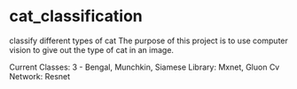 # cat_classification
classify different types of cat
The purpose of this project is to use computer vision to give out the type of cat in an image.

Current Classes: 3 - Bengal, Munchkin, Siamese
Library: Mxnet, Gluon Cv
Network: Resnet
